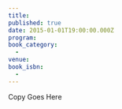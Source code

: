 ```yaml
---
title:
published: true
date: 2015-01-01T19:00:00.000Z
program:
book_category:
  -
venue:
book_isbn:
  -
---
```

Copy Goes Here
